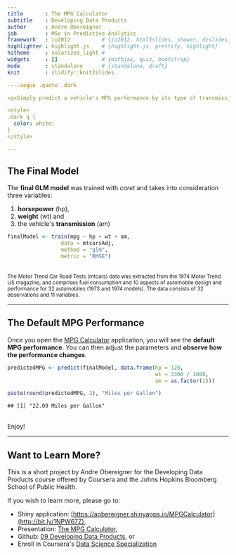 ```yaml
---
title       : The MPG Calculator
subtitle    : Developing Data Products
author      : Andre Obereigner
job         : MSc in Predictive Analytics
framework   : io2012          # {io2012, html5slides, shower, dzslides, ...}
highlighter : highlight.js    # {highlight.js, prettify, highlight}
hitheme     : solarized_light # 
widgets     : []              # {mathjax, quiz, bootstrap}
mode        : standalone      # {standalone, draft}
knit        : slidify::knit2slides

---.segue .quote .dark

<q>Simply predict a vehicle's MPG performance by its type of transmission, weight and horsepower.</q>

<style>
.dark q {
  color: white;
}
</style>

---
```


## The Final Model
The <b>final GLM model</b> was trained with <i>caret</i> and takes into consideration three variables:

1. <b>horsepower</b> (hp),
2. <b>weight</b> (wt) and
3. the vehicle's <b>transmission</b> (am)


```r
finalModel <- train(mpg ~ hp + wt + am,
                 data = mtcarsAdj,
                 method = "glm",
                 metric = "RMSE")
```
<br />
<small>The Motor Trend Car Road Tests (mtcars) data was extracted from the 1974 Motor Trend US magazine, and comprises fuel consumption and 10 aspects of automobile design and performance for 32 automobiles (1973 and 1974 models). The data consists of 32 observations and 11 variables.</small>

---

## The Default MPG Performance

Once you open the [MPG Calculator](http://bit.ly/1NPW67Z) application, you will see the <b>default MPG performance</b>. You can then adjust the parameters and <b>observe how the performance changes</b>.




```r
predictedMPG <- predict(finalModel, data.frame(hp = 120,
                                               wt = 3300 / 1000, 
                                               am = as.factor(1)))

paste(round(predictedMPG, 2), "Miles per Gallon")
```

```
## [1] "22.09 Miles per Gallon"
```
<br />
Enjoy!

---

## Want to Learn More?
This is a short project by Andre Obereigner for the Developing Data Products course offered by Coursera and the Johns Hopkins Bloomberg School of Public Health.

If you wish to learn more, please go to:

* Shiny application: [https://aobereigner.shinyapps.io/MPGCalculator](http://bit.ly/1NPW67Z), 
* Presentation: [The MPG Calculator](http://bit.ly/1ZQOeXI),
* Github: [09 Developing Data Products](http://bit.ly/1KjIXfL), or
* Enroll in Coursera's [Data Science Specialization](http://bit.ly/1Pth0dp)




